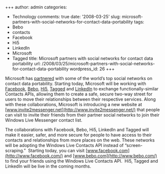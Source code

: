 +++
author: admin
categories:
- Technology
comments: true
date: '2008-03-25'
slug: microsoft-partners-with-social-networks-for-contact-data-portability
tags:
- Bebo
- contacts
- Facebook
- Hi5
- LinkedIn
- Microsoft
- Tagged
title: Microsoft partners with social networks for contact data portability
url: /2008/03/25/microsoft-partners-with-social-networks-for-contact-data-portability
wordpress_id: 26
+++


Microsoft has [partnered](http://dev.live.com/blogs/devlive/archive/2008/03/25/237.aspx) with some of the world’s top social networks on contact data portability. Starting today, Microsoft will be working with [Facebook](http://www.facebook.com/), [Bebo](http://www.bebo.com/), [Hi5](http://www.hi5.com/), [Tagged](http://www.tagged.com/) and [LinkedIn](http://www.linkedin.com/) to exchange functionally-similar Contacts APIs, allowing them to create a safe, secure two-way street for users to move their relationships between their respective services. Along with these collaborations, Microsoft is introducing a new website at [www.invite2messenger.net](http://www.invite2messenger.net/) that people can visit to invite their friends from their partner social networks to join their Windows Live Messenger contact list.

The collaborations with Facebook, Bebo, Hi5, LinkedIn and Tagged will make it easier, safer, and more secure for people to have access to their contacts and relationships from more places on the web. These networks will be adopting the Windows Live Contacts API instead of “screen-scraping.”  Starting today, you can visit [www.facebook.com](http://www.facebook.com/) and [www.bebo.com](http://www.bebo.com/) to find your friends using the Windows Live Contacts API.  Hi5, Tagged and LinkedIn will be live in the coming months.
